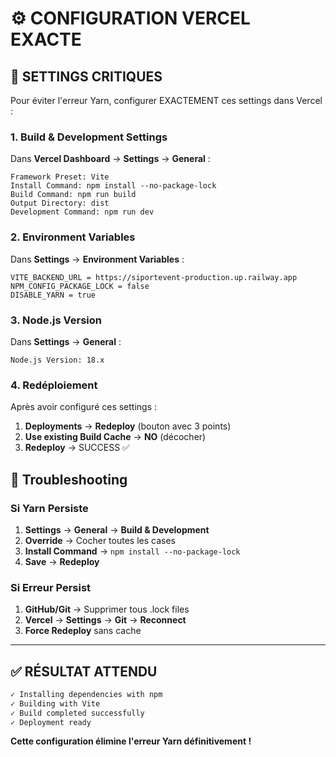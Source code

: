 # ⚙️ CONFIGURATION VERCEL EXACTE

## 🚨 SETTINGS CRITIQUES

Pour éviter l'erreur Yarn, configurer EXACTEMENT ces settings dans Vercel :

### 1. Build & Development Settings

Dans **Vercel Dashboard** → **Settings** → **General** :

```
Framework Preset: Vite
Install Command: npm install --no-package-lock
Build Command: npm run build  
Output Directory: dist
Development Command: npm run dev
```

### 2. Environment Variables

Dans **Settings** → **Environment Variables** :

```
VITE_BACKEND_URL = https://siportevent-production.up.railway.app
NPM_CONFIG_PACKAGE_LOCK = false
DISABLE_YARN = true
```

### 3. Node.js Version

Dans **Settings** → **General** :
```
Node.js Version: 18.x
```

### 4. Redéploiement

Après avoir configuré ces settings :
1. **Deployments** → **Redeploy** (bouton avec 3 points)
2. **Use existing Build Cache** → **NO** (décocher)
3. **Redeploy** → SUCCESS ✅

## 🔧 Troubleshooting

### Si Yarn Persiste
1. **Settings** → **General** → **Build & Development**
2. **Override** → Cocher toutes les cases
3. **Install Command** → `npm install --no-package-lock`
4. **Save** → **Redeploy**

### Si Erreur Persist
1. **GitHub/Git** → Supprimer tous .lock files
2. **Vercel** → **Settings** → **Git** → **Reconnect**
3. **Force Redeploy** sans cache

---

## ✅ RÉSULTAT ATTENDU

```bash
✓ Installing dependencies with npm
✓ Building with Vite
✓ Build completed successfully
✓ Deployment ready
```

**Cette configuration élimine l'erreur Yarn définitivement !**